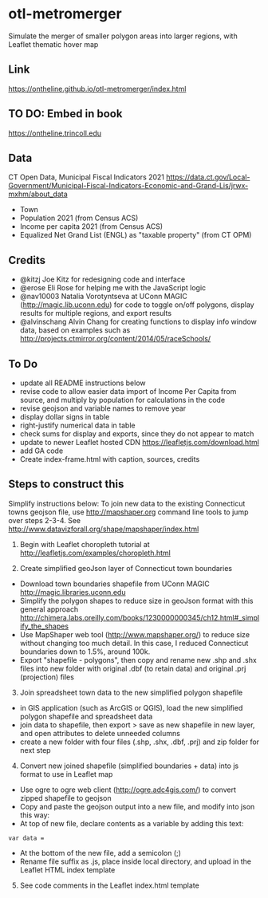 # otl-metromerger
Simulate the merger of smaller polygon areas into larger regions, with Leaflet thematic hover map

## Link
https://ontheline.github.io/otl-metromerger/index.html

## TO DO: Embed in book
https://ontheline.trincoll.edu

## Data
CT Open Data, Municipal Fiscal Indicators 2021 https://data.ct.gov/Local-Government/Municipal-Fiscal-Indicators-Economic-and-Grand-Lis/jrwx-mxhm/about_data
  - Town
  - Population 2021 (from Census ACS)
  - Income per capita 2021 (from Census ACS)
  - Equalized Net Grand List (ENGL) as "taxable property" (from CT OPM)

## Credits
- @kitzj Joe Kitz for redesigning code and interface
- @erose Eli Rose for helping me with the JavaScript logic
- @nav10003 Natalia Vorotyntseva at UConn MAGIC (http://magic.lib.uconn.edu) for code to toggle on/off polygons, display results for multiple regions, and export results
- @alvinschang Alvin Chang for creating functions to display info window data, based on examples such as http://projects.ctmirror.org/content/2014/05/raceSchools/

## To Do
- update all README instructions below
- revise code to allow easier data import of Income Per Capita from source, and multiply by population for calculations in the code
- revise geojson and variable names to remove year
- display dollar signs in table
- right-justify numerical data in table
- check sums for display and exports, since they do not appear to match
- update to newer Leaflet hosted CDN https://leafletjs.com/download.html
- add GA code
- Create index-frame.html with caption, sources, credits


## Steps to construct this
Simplify instructions below: To join new data to the existing Connecticut towns geojson file, use http://mapshaper.org command line tools to jump over steps 2-3-4. See http://www.datavizforall.org/shape/mapshaper/index.html

1) Begin with Leaflet choropleth tutorial at http://leafletjs.com/examples/choropleth.html

2) Create simplified geoJson layer of Connecticut town boundaries
- Download town boundaries shapefile from UConn MAGIC http://magic.libraries.uconn.edu
- Simplify the polygon shapes to reduce size in geoJson format with this general approach http://chimera.labs.oreilly.com/books/1230000000345/ch12.html#_simplify_the_shapes
- Use MapShaper web tool (http://www.mapshaper.org/) to reduce size without changing too much detail. In this case, I reduced Connecticut boundaries down to 1.5%, around 100k.
- Export "shapefile - polygons", then copy and rename new .shp and .shx files into new folder with original .dbf (to retain data) and original .prj (projection) files

3) Join spreadsheet town data to the new simplified polygon shapefile
- in GIS application (such as ArcGIS or QGIS), load the new simplified polygon shapefile and spreadsheet data
- join data to shapefile, then export > save as new shapefile in new layer, and open attributes to delete unneeded columns
- create a new folder with four files (.shp, .shx, .dbf, .prj) and zip folder for next step

4) Convert new joined shapefile (simplified boundaries + data) into js format to use in Leaflet map
- Use ogre to ogre web client (http://ogre.adc4gis.com/) to convert zipped shapefile to geojson
- Copy and paste the geojson output into a new file, and modify into json this way:
- At top of new file, declare contents as a variable by adding this text:
```
var data =
```
- At the bottom of the new file, add a semicolon (;)
- Rename file suffix as .js, place inside local directory, and upload in the Leaflet HTML index template

5) See code comments in the Leaflet index.html template
